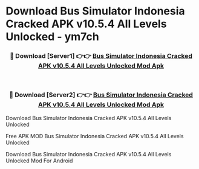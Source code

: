 # Download Bus Simulator Indonesia Cracked APK v10.5.4 All Levels Unlocked - ym7ch



<div align="center">
<h3>🔴 Download [Server1] 👉👉 <a href="https://momento.my/?title=Bus_Simulator_Indonesia_Cracked_APK_v10.5.4_All_Levels_Unlocked">Bus Simulator Indonesia Cracked APK v10.5.4 All Levels Unlocked Mod Apk</a></h3><br>

<h3>🔴 Download [Server2] 👉👉 <a href="https://momento.my/?title=Bus_Simulator_Indonesia_Cracked_APK_v10.5.4_All_Levels_Unlocked">Bus Simulator Indonesia Cracked APK v10.5.4 All Levels Unlocked Mod Apk</a></h3>
</div>



Download Bus Simulator Indonesia Cracked APK v10.5.4 All Levels Unlocked 

Free APK MOD Bus Simulator Indonesia Cracked APK v10.5.4 All Levels Unlocked 

Download Bus Simulator Indonesia Cracked APK v10.5.4 All Levels Unlocked Mod For Android
